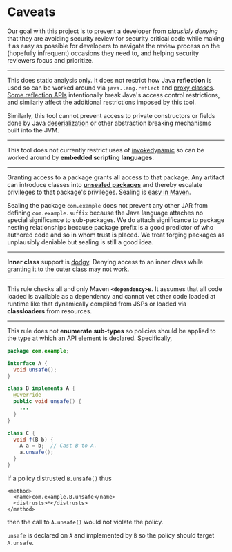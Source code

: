 # Caveats

Our goal with this project is to prevent a developer from *plausibly
denying* that they are avoiding security review for security critical
code while making it as easy as possible for developers to navigate
the review process on the (hopefully infrequent) occasions they need to,
and helping security reviewers focus and prioritize.

-----

This does static analysis only.  It does not restrict how Java
**reflection** is used so can be worked around via `java.lang.reflect`
and [proxy classes](http://docs.oracle.com/javase/1.5.0/docs/guide/reflection/proxy.html).
[Some reflection APIs](https://www.securecoding.cert.org/confluence/display/java/SEC05-J.+Do+not+use+reflection+to+increase+accessibility+of+classes,+methods,+or+fields)
intentionally break Java's access control restrictions, and
similarly affect the additional restrictions imposed by this tool.

Similarly, this tool cannot prevent access to private
constructors or fields done by Java [deserialization](https://www.securecoding.cert.org/confluence/display/java/SER12-J.+Prevent+deserialization+of+untrusted+classes)
or other abstraction breaking mechanisms built into the JVM.

-----

This tool does not currently restrict uses of
[invokedynamic](http://docs.oracle.com/javase/7/docs/technotes/guides/vm/multiple-language-support.html#invokedynamic)
so can be worked around by **embedded scripting languages**.

-----

Granting access to a package grants all access to that package.
Any artifact can introduce classes into
[**unsealed packages**](https://docs.oracle.com/javase/tutorial/deployment/jar/sealman.html)
and thereby escalate privileges to that package's privileges.
Sealing is [easy in Maven](http://stackoverflow.com/questions/13527235/maven-how-do-i-mark-a-jar-as-sealed).

Sealing the package `com.example` does not prevent any other JAR from defining
`com.example.suffix` because the Java language attaches no special significance
to sub-packages.  We do attach significance to package nesting relationships
because package prefix is a good predictor of who authored code and so in whom
trust is placed.
We treat forging packages as unplausibly deniable but sealing is still a good
idea.

----

**Inner class** support is
[dodgy](https://github.com/mikesamuel/fences-maven-enforcer-rule/issues/10).
Denying access to an inner class while granting it to the
outer class may not work.

----

This rule checks all and only Maven **`<dependency>`s**.
It assumes that all code
loaded is available as a dependency and cannot vet other code loaded at
runtime like that dynamically compiled from JSPs or loaded via **classloaders**
from resources.

----

This rule does not **enumerate sub-types** so policies should be applied to
the type at which an API element is declared.  Specifically,

```java
package com.example;

interface A {
  void unsafe();
}

class B implements A {
  @Override
  public void unsafe() {
    ...
  }
}

class C {
  void f(B b) {
    A a = b;  // Cast B to A.
    a.unsafe();
  }
}
```

If a policy distrusted `B.unsafe()` thus

```
<method>
  <name>com.example.B.unsafe</name>
  <distrusts>*</distrusts>
</method>
```

then the call to `A.unsafe()` would not
violate the policy.

`unsafe` is declared on `A` and implemented
by `B` so the policy should target `A.unsafe`.
